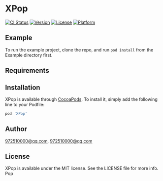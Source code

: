 # XPop

[![CI Status](https://img.shields.io/travis/972510000@qq.com/XPop.svg?style=flat)](https://travis-ci.org/972510000@qq.com/XPop)
[![Version](https://img.shields.io/cocoapods/v/XPop.svg?style=flat)](https://cocoapods.org/pods/XPop)
[![License](https://img.shields.io/cocoapods/l/XPop.svg?style=flat)](https://cocoapods.org/pods/XPop)
[![Platform](https://img.shields.io/cocoapods/p/XPop.svg?style=flat)](https://cocoapods.org/pods/XPop)

## Example

To run the example project, clone the repo, and run `pod install` from the Example directory first.

## Requirements

## Installation

XPop is available through [CocoaPods](https://cocoapods.org). To install
it, simply add the following line to your Podfile:

```ruby
pod 'XPop'
```

## Author

972510000@qq.com, 972510000@qq.com

## License

XPop is available under the MIT license. See the LICENSE file for more info.
Pop
